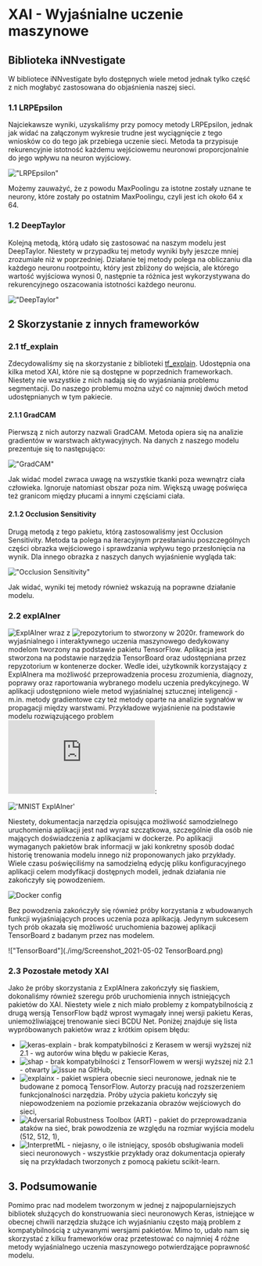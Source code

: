 
# XAI - Wyjaśnialne uczenie maszynowe

## Biblioteka iNNvestigate

W bibliotece iNNvestigate było dostępnych wiele metod jednak tylko część z nich mogłabyć zastosowana do objaśnienia naszej sieci.

### 1.1 LRPEpsilon
Najciekawsze wyniki, uzyskaliśmy przy pomocy metody LRPEpsilon, jednak jak widać na załączonym wykresie trudne jest wyciągnięcie z tego wniosków co do tego jak przebiega uczenie sieci. Metoda ta przypisuje rekurencyjnie istotność każdemu wejściowemu neuronowi proporcjonalnie do jego wpływu na neuron wyjściowy.

!["LRPEpsilon"](./img/lrpeps.png)

Możemy zauważyć, że z powodu MaxPoolingu za istotne zostały uznane te neurony, które zostały po ostatnim MaxPoolingu, czyli jest ich około 64 x 64. 

### 1.2 DeepTaylor
Kolejną metodą, którą udało się zastosować na naszym modelu jest DeepTaylor. Niestety w przypadku tej metody wyniki były jeszcze mniej zrozumiałe niż w poprzedniej.
Działanie tej metody polega na obliczaniu dla każdego neuronu rootpointu, który jest zbliżony do wejścia, ale którego wartość wyjściowa wynosi 0, następnie ta różnica jest wykorzystywana do rekurencyjnego oszacowania istotności każdego neuronu.

!["DeepTaylor"](./img/deep_taylor.png)

## 2 Skorzystanie z innych frameworków

### 2.1 tf_explain

Zdecydowaliśmy się na skorzystanie z biblioteki [tf_explain](https://github.com/sicara/tf-explain). Udostępnia ona kilka metod XAI, które nie są dostępne w poprzednich frameworkach. Niestety nie wszystkie z nich nadają się do wyjaśniania problemu segmentacji. Do naszego problemu można użyć co najmniej dwóch metod udostępnianych w tym pakiecie.

#### 2.1.1 GradCAM

Pierwszą z nich autorzy nazwali GradCAM. Metoda opiera się na analizie gradientów w warstwach aktywacyjnych. Na danych z naszego modelu prezentuje się to następująco: 

!["GradCAM"](./img/grad_cam.png)

Jak widać model zwraca uwagę na wszystkie tkanki poza wewnątrz ciała człowieka. Ignoruje natomiast obszar poza nim. Większą uwagę poświęca też granicom między płucami a innymi częściami ciała.

#### 2.1.2 Occlusion Sensitivity

Drugą metodą z tego pakietu, którą zastosowaliśmy jest Occlusion Sensitivity. Metoda ta polega na iteracyjnym przesłanianiu poszczególnych części obrazka wejściowego i sprawdzania wpływu tego przesłonięcia na wynik. Dla innego obrazka z naszych danych wyjaśnienie wygląda tak:

!["Occlusion Sensitivity"](./img/oc.png)

Jak widać, wyniki tej metody również wskazują na poprawne działanie modelu.

### 2.2 explAIner

![ExplAIner](https://explainer.ai/) wraz z ![repozytorium](https://github.com/dbvis-ukon/explainer) to stworzony w 2020r. framework do wyjaśnialnego i interaktywnego uczenia maszynowego
dedykowany modelom tworzony na podstawie pakietu TensorFlow. Aplikacja jest stworzona na podstawie narzędzia TensorBoard oraz udostępniana przez repyzotorium w kontenerze docker. Wedle idei,
użytkownik korzystający z ExplAInera ma możliwość przeprowadzenia procesu zrozumienia, diagnozy, poprawy oraz raportowania wybranego modelu uczenia predykcyjnego. W aplikacji udostępniono
wiele metod wyjaśnialnej sztucznej inteligencji - m.in. metody gradientowe czy też metody oparte na analizie sygnałów w propagacji między warstwami. Przykładowe wyjaśnienie na podstawie
modelu rozwiązującego problem ![MNIST](http://yann.lecun.com/exdb/mnist/index.html):

!['MNIST ExplAIner'](./img/mnist.png)

Niestety, dokumentacja narzędzia opisująca możliwość samodzielnego uruchomienia aplikacji jest nad wyraz szczątkowa, szczególnie dla osób nie mających doświadczenia z aplikacjami w dockerze.
Po aplikacji wymaganych pakietów brak informacji w jaki konkretny sposób dodać historię trenowania modelu innego niż proponowanych jako przykłady. Wiele czasu poświęciliśmy na samodzielną
edycję pliku konfiguracyjnego aplikacji celem modyfikacji dostępnych modeli, jednak działania nie zakończyły się powodzeniem.

![Docker config](./img/dockerconfig.png)

Bez powodzenia zakończyły się również próby korzystania z wbudowanych funkcji wyjaśniających proces uczenia poza aplikacją. Jedynym sukcesem tych prób okazała się możliwość uruchomienia
bazowej aplikacji TensorBoard z badanym przez nas modelem.

!["TensorBoard"](./img/Screenshot_2021-05-02 TensorBoard.png)

### 2.3 Pozostałe metody XAI

Jako że próby skorzystania z ExplAInera zakończyły się fiaskiem, dokonaliśmy również szeregu prób uruchomienia innych istniejących pakietów do XAI. Niestety wiele z nich miało problemy
z kompatybilnością z drugą wersją TensorFlow bądź wprost wymagały innej wersji pakietu Keras, uniemożliwiającej trenowanie sieci BCDU Net. Poniżej znajduje się lista wypróbowanych pakietów
wraz z krótkim opisem błędu:

- ![keras-explain](https://github.com/PrimozGodec/keras-explain) - brak kompatybilności z Kerasem w wersji wyższej niż 2.1 - wg autorów wina błędu w pakiecie Keras,
- ![shap](https://github.com/slundberg/shap) - brak kompatybilności z TensorFlowem w wersji wyższej niż 2.1 - otwarty ![issue](https://github.com/slundberg/shap/pull/1483) na GitHub,
- ![explainx](https://github.com/explainX/explainx) - pakiet wspiera obecnie sieci neuronowe, jednak nie te budowane z pomocą TensorFlow. Autorzy pracują nad rozszerzeniem funkcjonalności
narzędzia. Próby użycia pakietu kończyły się niepowodzeniem na poziomie przekazania obrazów wejściowych do sieci,
- ![Adversarial Robustness Toolbox (ART)](https://github.com/Trusted-AI/adversarial-robustness-toolbox) - pakiet do przeprowadzania ataków na sieć, brak powodzenia ze względu na rozmiar
wyjścia modelu (512, 512, 1),
- ![InterpretML](https://github.com/interpretml/interpret) - niejasny, o ile istniejący, sposób obsługiwania modeli sieci neuronowych - wszystkie przykłady oraz dokumentacja opierały się
na przykładach tworzonych z pomocą pakietu scikit-learn.

## 3. Podsumowanie

Pomimo prac nad modelem tworzonym w jednej z najpopularniejszych bibliotek służących do konstruowania sieci neuronowych Keras, istniejące w obecnej chwili narzędzia służące ich wyjaśnianiu często mają problem z kompatybilnością z używanymi wersjami pakietów. Mimo to, udało nam się skorzystać z kilku frameworków oraz przetestować co najmniej 4 różne metody wyjaśnialnego uczenia maszynowego potwierdzające poprawność modelu.




